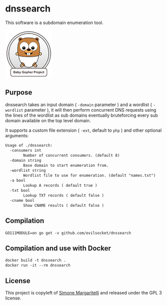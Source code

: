 # dnssearch

This software is a subdomain enumeration tool.

[![baby-gopher](https://raw.githubusercontent.com/drnic/babygopher-site/gh-pages/images/babygopher-badge.png)](http://www.babygopher.org) 

## Purpose

dnssearch takes an input domain ( `-domain` parameter ) and a wordlist ( `-wordlist` parameter ), it will then perform concurrent DNS requests
using the lines of the wordlist as sub domains eventually bruteforcing every sub domain available on the top level domain.

It supports a custom file extension ( `-ext`, default to `php` ) and other optional arguments:

    Usage of ./dnssearch:
      -consumers int
            Number of concurrent consumers. (default 8)
      -domain string
            Base domain to start enumeration from.
      -wordlist string
            Wordlist file to use for enumeration. (default "names.txt")
      -a bool
            Lookup A records ( default true )
      -txt bool
            Lookup TXT records ( default false )
      -cname bool
            Show CNAME results ( default false )
       
## Compilation

    GO111MODULE=on go get -v github.com/evilsocket/dnssearch

## Compilation and use with Docker

    docker build -t dnssearch .
    docker run -it --rm dnssearch

## License

This project is copyleft of [Simone Margaritelli](http://www.evilsocket.net/) and released under the GPL 3 license.

